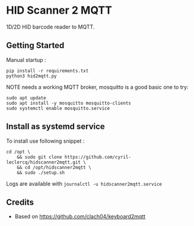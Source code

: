 # HID Scanner 2 MQTT

1D/2D HID barcode reader to MQTT.

## Getting Started

Manual startup :

    pip install -r requirements.txt
    python3 hid2mqtt.py

NOTE needs a working MQTT broker, mosquitto is a good basic one to try:

    sudo apt update
    sudo apt install -y mosquitto mosquitto-clients
    sudo systemctl enable mosquitto.service

## Install as systemd service

To install use following snippet :

    cd /opt \
        && sudo git clone https://github.com/cyril-leclercq/hidscanner2mqtt.git \
        && cd /opt/hidscanner2mqtt \
        && sudo ./setup.sh

Logs are available with `journalctl -u hidscanner2mqtt.service`

## Credits

- Based on https://github.com/clach04/keyboard2mqtt
